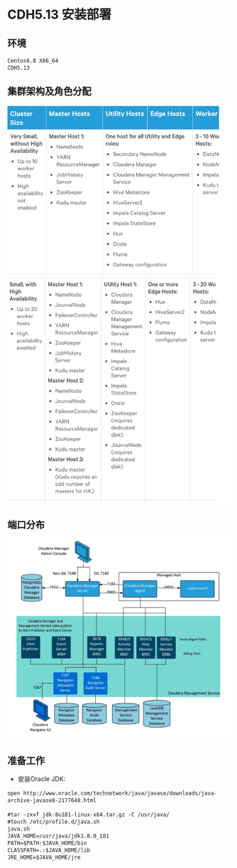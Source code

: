 # CDH5.13 安装部署

## 环境
```
Centos6.8 X86_64
CDH5.13
```
## 集群架构及角色分配
![](/assets/WX20180913-150645.png)
![](/assets/WX20180913-151016.png)

## 端口分布
![](/assets/WX20180913-152903.png)

## 准备工作
- 安装Oracle JDK: 
```
open http://www.oracle.com/technetwork/java/javase/downloads/java-archive-javase8-2177648.html

#tar -zxvf jdk-8u181-linux-x64.tar.gz -C /usr/java/
#touch /etc/profile.d/java.sh
java.sh
JAVA_HOME=/usr/java/jdk1.8.0_181
PATH=$PATH:$JAVA_HOME/bin
CLASSPATH=.:$JAVA_HOME/lib
JRE_HOME=$JAVA_HOME/jre
```


### 



